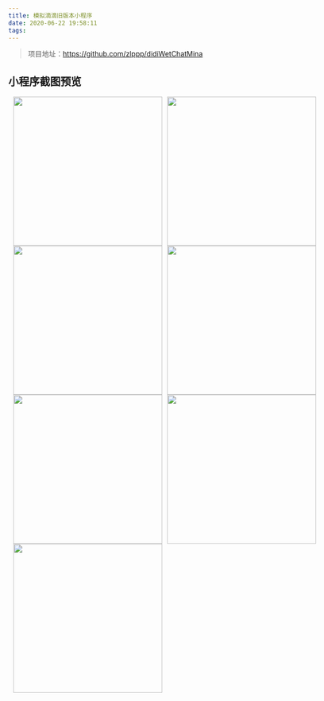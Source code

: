 ```yaml
---
title: 模拟滴滴旧版本小程序
date: 2020-06-22 19:58:11
tags:
---
```


> 项目地址：https://github.com/zlppp/didiWetChatMina
<!-- > 体验码：<img src="/zlpBlog/images/didiTaxi/qrcode.jpg"  style="margin: 10px 0 0 0;" /> -->


## 小程序截图预览

<div style="display: flex;justify-content: flex-start">
  <img src="/zlpBlog/images/didiTaxi/img1.jpg"  style="width: 300px;margin-left: 10px;" />
  <img src="/zlpBlog/images/didiTaxi/img2.jpg"  style="width: 300px;margin-left: 10px;" />
</div>
<div style="display: flex;justify-content: flex-start">
  <img src="/zlpBlog/images/didiTaxi/img3.jpg"  style="width: 300px;margin-left: 10px;" />
  <img src="/zlpBlog/images/didiTaxi/img4.jpg"  style="width: 300px;margin-left: 10px;" />
</div>
<div style="display: flex;justify-content: flex-start">
  <img src="/zlpBlog/images/didiTaxi/img5.jpg"  style="width: 300px;margin-left: 10px;" />
  <img src="/zlpBlog/images/didiTaxi/img6.jpg"  style="width: 300px;margin-left: 10px;" />
</div>
<div style="display: flex;justify-content: flex-start">
  <img src="/zlpBlog/images/didiTaxi/img7.jpg"  style="width: 300px;margin-left: 10px;" />
</div>

